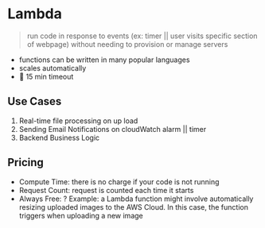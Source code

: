 # Lambda

> run code in response to events (ex: timer || user visits specific section of webpage) without needing to provision or manage servers

- functions can be written in many popular languages
- scales automatically
- 🚨 15 min timeout

## Use Cases
1. Real-time file processing on up load
2. Sending Email Notifications on cloudWatch alarm || timer
3. Backend Business Logic

## Pricing
- Compute Time: there is no charge if your code is not running
- Request Count: request is counted each time it starts
- Always Free: ? 
Example: a Lambda function might involve automatically resizing uploaded images to the AWS Cloud. In this case, the function triggers when uploading a new image